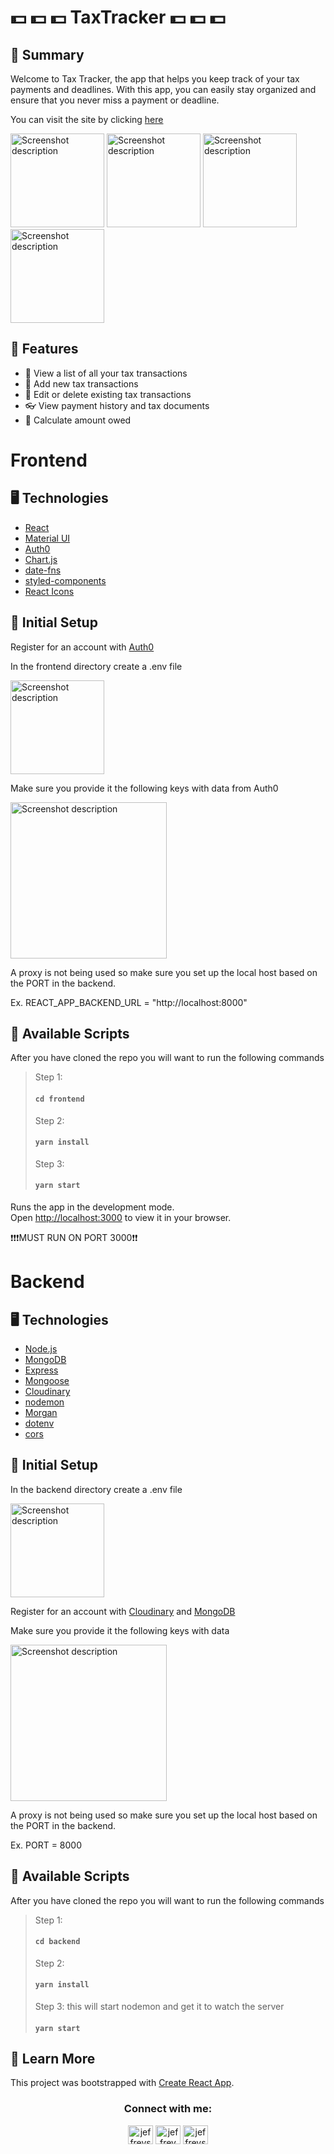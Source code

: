 # 💵 💵 💵 TaxTracker 💵 💵 💵

## 📙 Summary

Welcome to Tax Tracker, the app that helps you keep track of your tax payments and deadlines. With this app, you can easily stay organized and ensure that you never miss a payment or deadline.

You can visit the site by clicking [here](https://taxtracker.onrender.com/)

<img src="https://res.cloudinary.com/dcfqlsnzh/image/upload/v1673057819/z270lahapfcozygfdhhr.png" alt="Screenshot description" width="150">
<img src="https://res.cloudinary.com/dcfqlsnzh/image/upload/v1673057820/eflttfxjhyvgaamyqktn.png" alt="Screenshot description" width="150">
<img src="https://res.cloudinary.com/dcfqlsnzh/image/upload/v1673057999/mqiramcjubjgegl9xray.png" alt="Screenshot description" width="150">
<img src="https://res.cloudinary.com/dcfqlsnzh/image/upload/v1673058126/jldjemoiyxkz2vtqh98r.png" alt="Screenshot description" width="150">

## 🍱 Features

- 👀 View a list of all your tax transactions
- 📄 Add new tax transactions
- 🎨 Edit or delete existing tax transactions
- 👓 View payment history and tax documents
- 🧮 Calculate amount owed

# Frontend

## 🖥 Technologies

- [React](https://github.com/facebook/create-react-app)
- [Material UI](https://mui.com/)
- [Auth0](https://auth0.com/docs/quickstart/spa/react/01-login)
- [Chart.js](https://www.chartjs.org/)
- [date-fns](https://date-fns.org/)
- [styled-components](https://styled-components.com/)
- [React Icons](https://react-icons.github.io/react-icons/)

## 🧱 Initial Setup

Register for an account with [Auth0](https://auth0.com/docs/quickstart/spa/react/01-login)

In the frontend directory create a .env file

<img src="https://res.cloudinary.com/dcfqlsnzh/image/upload/v1673056134/mmhopez2ewq8miygguso.png" alt="Screenshot description" width="150">

Make sure you provide it the following keys with data from Auth0

<img src="https://res.cloudinary.com/dcfqlsnzh/image/upload/v1673055967/pbfxwentxsrzk9zopluv.png" alt="Screenshot description" width="250">

A proxy is not being used so make sure you set up the local host based on the PORT in the backend.

Ex. REACT_APP_BACKEND_URL = "http://localhost:8000"

>

## 📜 Available Scripts

After you have cloned the repo you will want to run the following commands

> Step 1:
>
> #### `cd frontend`
>
> Step 2:
>
> #### `yarn install`
>
> Step 3:
>
> #### `yarn start`

Runs the app in the development mode.\
Open [http://localhost:3000](http://localhost:3000) to view it in your browser.

❗️❗️❗️MUST RUN ON PORT 3000❗️❗️

# Backend

## 🖥 Technologies

- [Node.js](https://nodejs.org/en/)
- [MongoDB](https://www.mongodb.com/)
- [Express](https://expressjs.com/)
- [Mongoose](https://mongoosejs.com/docs/)
- [Cloudinary](https://cloudinary.com/)
- [nodemon](https://www.npmjs.com/package/nodemon)
- [Morgan](https://www.npmjs.com/package/morgan)
- [dotenv](https://www.npmjs.com/package/dotenv)
- [cors](https://www.npmjs.com/package/cors)

## 🧱 Initial Setup

In the backend directory create a .env file

<img src="https://res.cloudinary.com/dcfqlsnzh/image/upload/v1673059101/h5g8eoxwyoicpemeiesa.png" alt="Screenshot description" width="150">

Register for an account with [Cloudinary](https://cloudinary.com/) and [MongoDB](https://www.mongodb.com/)

Make sure you provide it the following keys with data

<img src="https://res.cloudinary.com/dcfqlsnzh/image/upload/v1673059132/ohduicjse7bblo8wu4ja.png" alt="Screenshot description" width="250">

A proxy is not being used so make sure you set up the local host based on the PORT in the backend.

Ex. PORT = 8000

## 📜 Available Scripts

After you have cloned the repo you will want to run the following commands

> Step 1:
>
> #### `cd backend`
>
> Step 2:
>
> #### `yarn install`
>
> Step 3:
> this will start nodemon and get it to watch the server
>
> #### `yarn start`

## 🧠 Learn More

This project was bootstrapped with [Create React App](https://github.com/facebook/create-react-app).

<h3 align="center">Connect with me:</h3>
<p align="center">
<a href="https://linkedin.com/in/jffry93" target="blank"><img align="center" src="https://raw.githubusercontent.com/rahuldkjain/github-profile-readme-generator/master/src/images/icons/Social/linked-in-alt.svg" alt="jeffreys linkedin" height="30" width="40" /></a>
<a href="https://instagram.com/jffry93" target="blank"><img align="center" src="https://raw.githubusercontent.com/rahuldkjain/github-profile-readme-generator/master/src/images/icons/Social/instagram.svg" alt="jeffrey instagram" height="30" width="40" /></a>
<a href="https://discord.gg/#3313" target="blank"><img align="center" src="https://raw.githubusercontent.com/rahuldkjain/github-profile-readme-generator/master/src/images/icons/Social/discord.svg" alt="jeffreys discord" height="30" width="40" /></a>
</p>

